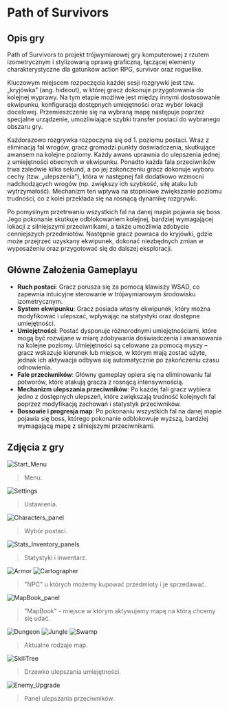 # Path of Survivors
## Opis gry
Path of Survivors to projekt trójwymiarowej gry komputerowej z rzutem izometrycznym i stylizowaną oprawą graficzną, łączącej elementy charakterystyczne dla gatunków action RPG, survivor oraz roguelike.

Kluczowym miejscem rozpoczęcia każdej sesji rozgrywki jest tzw. „kryjówka” (ang. hideout), w której gracz dokonuje przygotowania do kolejnej wyprawy. Na tym etapie możliwe jest między innymi dostosowanie ekwipunku, konfiguracja dostępnych umiejętności oraz wybór lokacji docelowej. Przemieszczenie się na wybraną mapę następuje poprzez specjalne urządzenie, umożliwiające szybki transfer postaci do wybranego obszaru gry.

Każdorazowo rozgrywka rozpoczyna się od 1. poziomu postaci. Wraz z eliminacją fal wrogów, gracz gromadzi punkty doświadczenia, skutkujące awansem na kolejne poziomy. Każdy awans uprawnia do ulepszenia jednej z umiejętności obecnych w ekwipunku. Ponadto każda fala przeciwników trwa zaledwie kilka sekund, a po jej zakończeniu gracz dokonuje wyboru cechy (tzw. „ulepszenia”), która w następnej fali dodatkowo wzmocni nadchodzących wrogów (np. zwiększy ich szybkość, siłę ataku lub wytrzymałość). Mechanizm ten wpływa na stopniowe zwiększanie poziomu trudności, co z kolei przekłada się na rosnącą dynamikę rozgrywki.

Po pomyślnym przetrwaniu wszystkich fal na danej mapie pojawia się boss. Jego pokonanie skutkuje odblokowaniem kolejnej, bardziej wymagającej lokacji z silniejszymi przeciwnikami, a także umożliwia zdobycie cenniejszych przedmiotów. Następnie gracz powraca do kryjówki, gdzie może przejrzeć uzyskany ekwipunek, dokonać niezbędnych zmian w wyposażeniu oraz przygotować się do dalszej eksploracji.

## Główne Założenia Gameplayu
- **Ruch postaci**: Gracz porusza się za pomocą klawiszy WSAD, co zapewnia intuicyjne sterowanie w trójwymiarowym środowisku izometrycznym.
- **System ekwipunku**: Gracz posiada własny ekwipunek, który można modyfikować i ulepszać, wpływając na statystyki oraz dostępne umiejętności.
- **Umiejętności**: Postać dysponuje różnorodnymi umiejętnościami, które mogą być rozwijane w miarę zdobywania doświadczenia i awansowania na kolejne poziomy. Umiejętności są celowane za pomocą myszy – gracz wskazuje kierunek lub miejsce, w którym mają zostać użyte, jednak ich aktywacja odbywa się automatycznie po zakończeniu czasu odnowienia.
- **Fale przeciwników**: Główny gameplay opiera się na eliminowaniu fal potworów, które atakują gracza z rosnącą intensywnością.
- **Mechanizm ulepszania przeciwników**: Po każdej fali gracz wybiera jedno z dostępnych ulepszeń, które zwiększają trudność kolejnych fal poprzez modyfikację zachowań i statystyk przeciwników.
- **Bossowie i progresja map**: Po pokonaniu wszystkich fal na danej mapie pojawia się boss, którego pokonanie odblokowuje wyższą, bardziej wymagającą mapę z silniejszymi przeciwnikami.

## Zdjęcia z gry
![Start_Menu](https://github.com/user-attachments/assets/531cd889-8848-4018-b3f8-4f2ad7e962c9)
> Menu.

![Settings](https://github.com/user-attachments/assets/3b8b8aba-fbf9-4bf5-94f6-74f77050937c)
> Ustawienia.

![Characters_panel](https://github.com/user-attachments/assets/b7f38862-9afc-43a5-a6b0-dbd3b9481397)
> Wybór postaci.

![Stats_Inventory_panels](https://github.com/user-attachments/assets/fd4acb98-4100-4dc7-b0af-0a231f01465d)
> Statystyki i inwentarz.

![Armor](https://github.com/user-attachments/assets/7eb04d5f-85d7-4456-b0e3-777775f9405b)
![Cartographer](https://github.com/user-attachments/assets/ab04e92b-20dc-4fcb-b783-22b25f42e588)
> "NPC" u których możemy kupować przedmioty i je sprzedawać.

![MapBook_panel](https://github.com/user-attachments/assets/f2a1dc31-34af-4556-ae8a-ab586bc82749)
> "MapBook" - miejsce w którym aktywujemy mapę na którą chcemy się udać.

![Dungeon](https://github.com/user-attachments/assets/9c1d2ae6-34b4-48d6-b2fe-cb3fef9106c0)
![Jungle](https://github.com/user-attachments/assets/856faba2-2e4b-451b-b73b-e0839cf35122)
![Swamp](https://github.com/user-attachments/assets/e80c2e0f-8e94-4e82-9345-8299b034f9c9)
> Aktualne rodzaje map.

![SkillTree](https://github.com/user-attachments/assets/ac87f4c3-124d-4dd9-bff0-6b7c0677b903)
> Drzewko ulepszania umiejętności.

![Enemy_Upgrade](https://github.com/user-attachments/assets/cc4b474f-c926-4754-a413-37cc8be2b57e)
> Panel ulepszania przeciwników.

